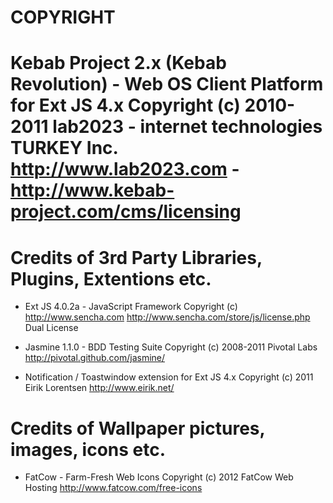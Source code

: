 COPYRIGHT
================================================================================
Kebab Project 2.x (Kebab Revolution) - Web OS Client Platform for Ext JS 4.x
    Copyright (c) 2010-2011 lab2023 - internet technologies TURKEY Inc.
    http://www.lab2023.com - http://www.kebab-project.com/cms/licensing
================================================================================

# Credits of 3rd Party Libraries, Plugins, Extentions etc.

- Ext JS 4.0.2a - JavaScript Framework
    Copyright (c) http://www.sencha.com
    http://www.sencha.com/store/js/license.php Dual License

- Jasmine 1.1.0 - BDD Testing Suite
    Copyright (c) 2008-2011 Pivotal Labs
    http://pivotal.github.com/jasmine/

- Notification / Toastwindow extension for Ext JS 4.x
    Copyright (c) 2011 Eirik Lorentsen
    http://www.eirik.net/

# Credits of Wallpaper pictures, images, icons etc.

- FatCow - Farm-Fresh Web Icons
    Copyright (c) 2012 FatCow Web Hosting
    http://www.fatcow.com/free-icons
